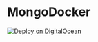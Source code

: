 # MongoDocker

[![Deploy on DigitalOcean](https://www.deploytodo.com/do-btn-blue.svg)](https://cloud.digitalocean.com/apps/new?repo=https://github.com/Qik-Ai-Org/MongoDocker/tree/main)
